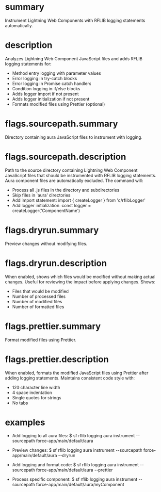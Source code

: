 # summary

Instrument Lightning Web Components with RFLIB logging statements automatically.

# description

Analyzes Lightning Web Component JavaScript files and adds RFLIB logging statements for:
- Method entry logging with parameter values
- Error logging in try-catch blocks
- Error logging in Promise catch handlers
- Condition logging in if/else blocks
- Adds logger import if not present
- Adds logger initialization if not present
- Formats modified files using Prettier (optional)

# flags.sourcepath.summary

Directory containing aura JavaScript files to instrument with logging.

# flags.sourcepath.description

Path to the source directory containing Lightning Web Component JavaScript files that should be instrumented with RFLIB logging statements. Aura component files are automatically excluded. The command will:
- Process all .js files in the directory and subdirectories
- Skip files in 'aura' directories
- Add import statement: import { createLogger } from 'c/rflibLogger'
- Add logger initialization: const logger = createLogger('ComponentName')

# flags.dryrun.summary

Preview changes without modifying files.

# flags.dryrun.description

When enabled, shows which files would be modified without making actual changes. Useful for reviewing the impact before applying changes. Shows:
- Files that would be modified
- Number of processed files
- Number of modified files
- Number of formatted files

# flags.prettier.summary

Format modified files using Prettier.

# flags.prettier.description

When enabled, formats the modified JavaScript files using Prettier after adding logging statements. Maintains consistent code style with:
- 120 character line width
- 4 space indentation
- Single quotes for strings
- No tabs

# examples

- Add logging to all aura files:
$ sf rflib logging aura instrument --sourcepath force-app/main/default/aura

- Preview changes:
$ sf rflib logging aura instrument --sourcepath force-app/main/default/aura --dryrun

- Add logging and format code:
$ sf rflib logging aura instrument --sourcepath force-app/main/default/aura --prettier

- Process specific component:
$ sf rflib logging aura instrument --sourcepath force-app/main/default/aura/myComponent
